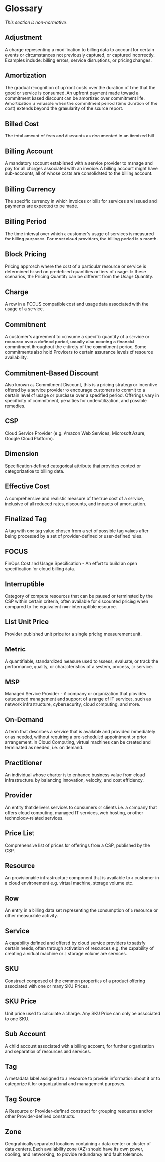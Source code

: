 # Glossary

*This section is non-normative.*

## Adjustment

A charge representing a modification to billing data to account for certain events or circumstances not previously captured, or captured incorrectly. Examples include: billing errors, service disruptions, or pricing changes.

## Amortization

The gradual recognition of upfront costs over the duration of time that the good or service is consumed. An upfront payment made toward a commitment based discount can be amortized over commitment life. Amortization is valuable when the commitment period (time duration of the cost) extends beyond the granularity of the source report.

## Billed Cost

The total amount of fees and discounts as documented in an itemized bill.

## Billing Account

A mandatory account established with a service provider to manage and pay for all charges associated with an invoice. A billing account might have sub-accounts, all of whose costs are consolidated to the billing account.

## Billing Currency

The specific currency in which invoices or bills for services are issued and payments are expected to be made.

## Billing Period

The time interval over which a customer's usage of services is measured for billing purposes. For most cloud providers, the billing period is a month.

## Block Pricing

Pricing approach where the cost of a particular resource or service is determined based on predefined quantities or tiers of usage. In these scenarios, the Pricing Quantity can be different from the Usage Quantity.

## Charge

A row in a FOCUS compatible cost and usage data associated with the usage of a service.

## Commitment

A customer's agreement to consume a specific quantity of a service or resource over a defined period, usually also creating a financial commitment throughout the entirety of the commitment period. Some commitments also hold Providers to certain assurance levels of resource availability.

## Commitment-Based Discount

Also known as Commitment Discount, this is a pricing strategy or incentive offered by a service provider to encourage customers to commit to a certain level of usage or purchase over a specified period. Offerings vary in specificity of commitment, penalties for underutilization, and possible remedies.

## CSP

Cloud Service Provider (e.g. Amazon Web Services, Microsoft Azure, Google Cloud Platform).

## Dimension

Specification-defined categorical attribute that provides context or categorization to billing data.

## Effective Cost

A comprehensive and realistic measure of the true cost of a service, inclusive of all reduced rates, discounts, and impacts of amortization.

## Finalized Tag

A tag with one tag value chosen from a set of possible tag values after being processed by a set of provider-defined or user-defined rules.

## FOCUS

FinOps Cost and Usage Specification - An effort to build an open specification for cloud billing data.

## Interruptible

Category of compute resources that can be paused or terminated by the CSP within certain criteria, often available for discounted pricing when compared to the equivalent non-interruptible resource.

## List Unit Price

Provider published unit price for a single pricing measurement unit.

## Metric

A quantifiable, standardized measure used to assess, evaluate, or track the performance, quality, or characteristics of a system, process, or service.

## MSP

Managed Service Provider - A company or organization that provides outsourced management and support of a range of IT services, such as network infrastructure, cybersecurity, cloud computing, and more.

## On-Demand

A term that describes a service that is available and provided immediately or as needed, without requiring a pre-scheduled appointment or prior arrangement. In Cloud Computing, virtual machines can be created and terminated as needed, i.e. on demand.

## Practitioner

An individual whose charter is to enhance business value from cloud infrastructure, by balancing innovation, velocity, and cost efficiency.

## Provider

An entity that delivers services to consumers or clients i.e. a company that offers cloud computing, managed IT services, web hosting, or other technology-related services.

## Price List

Comprehensive list of prices for offerings from a CSP, published by the CSP.

## Resource

An provisionable infrastructure component that is available to a customer in a cloud environement e.g. virtual machine, storage volume etc.

## Row

An entry in a billing data set representing the consumption of a resource or other measurable activity.

## Service

A capability defined and offered by cloud service providers to satisfy certain needs, often through activation of resources e.g. the capability of creating a virtual machine or a storage volume are services.

## SKU

Construct composed of the common properties of a product offering associated with one or many SKU Prices.

## SKU Price

Unit price used to calculate a charge. Any SKU Price can only be associated to one SKU.

## Sub Account

A child account associated with a billing account, for further organization and separation of resources and services.

## Tag

A metadata label assigned to a resource to provide information about it or to categorize it for organizational and management purposes.

## Tag Source

A Resource or Provider-defined construct for grouping resources and/or other Provider-defined constructs.

## Zone

Geograhically separated locations containing a data center or cluster of data centers. Each availability zone (AZ) should have its own power, cooling, and networking, to provide redundancy and fault tolerance.
